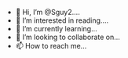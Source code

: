 - 👋 Hi, I’m @Sguy2....
- 👀 I’m interested in reading....
- 🌱 I’m currently learning...
- 💞️ I’m looking to collaborate on...
- 📫 How to reach me...

<!---
Sguy2/Sguy2 is a ✨ special ✨ repository because its `README.md` (this file) appears on your GitHub profile.
You can click the Preview link to take a look at your changes.
--->
